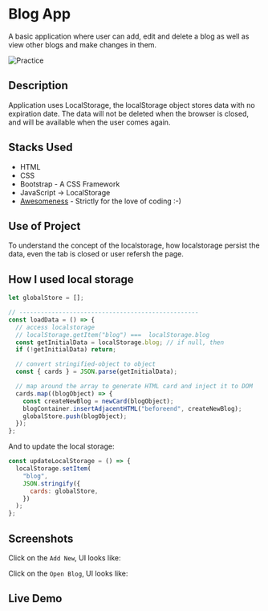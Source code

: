 # Blog App

A basic application where user can add, edit and delete a blog as well as view other blogs and make changes in them.

![Practice](https://img.shields.io/badge/Practice-HTML/CSS/JS-orange.svg)

## Description

Application uses LocalStorage, the localStorage object stores data with no expiration date. The data will not be deleted when the browser is closed, and will be available when the user comes again.

## Stacks Used

- HTML
- CSS
- Bootstrap - A CSS Framework
- JavaScript -> LocalStorage
- [Awesomeness](https://www.wikihow.com/Love-Programming) - Strictly for the love of coding :-)

## Use of Project

To understand the concept of the localstorage, how localstorage persist the data, even the tab is closed or user refersh the page.

## How I used local storage

```javascript
let globalStore = [];

// --------------------------------------------------
const loadData = () => {
  // access localstorage
  // localStorage.getItem("blog") ===  localStorage.blog
  const getInitialData = localStorage.blog; // if null, then
  if (!getInitialData) return;

  // convert stringified-object to object
  const { cards } = JSON.parse(getInitialData);

  // map around the array to generate HTML card and inject it to DOM
  cards.map((blogObject) => {
    const createNewBlog = newCard(blogObject);
    blogContainer.insertAdjacentHTML("beforeend", createNewBlog);
    globalStore.push(blogObject);
  });
};
```

And to update the local storage:

```javascript
const updateLocalStorage = () => {
  localStorage.setItem(
    "blog",
    JSON.stringify({
      cards: globalStore,
    })
  );
};
```

## Screenshots

Click on the `Add New`, UI looks like:

Click on the `Open Blog`, UI looks like:

## Live Demo

